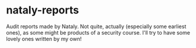 # nataly-reports
Audit reports made by Nataly. Not quite, actually (especially some earliest ones), as some might be products of a security course. I'll try to have some lovely ones written by my own!
